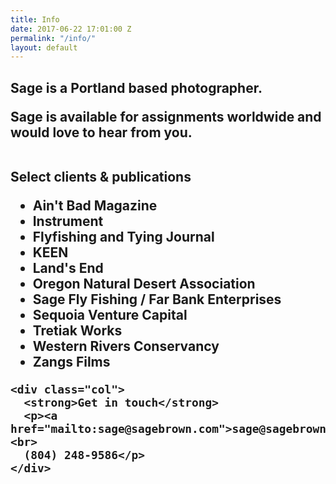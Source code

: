 ```yaml
---
title: Info
date: 2017-06-22 17:01:00 Z
permalink: "/info/"
layout: default
---
```


<div class="info v-center">
  <h2>Sage is a Portland based photographer.<br>

  <p>Sage is available for assignments worldwide and would love to hear from you.</p>
  <div class="blip"> &nbsp; </div>
    <div class="col">
      <strong>Select clients & publications</strong>
      <ul>
        <li>Ain't Bad Magazine</li>
        <li>Instrument</li>
        <li>Flyfishing and Tying Journal</li>
        <li>KEEN</li>
        <li>Land's End</li>
        <li>Oregon Natural Desert Association</li>
        <li>Sage Fly Fishing / Far Bank Enterprises</li>
        <li>Sequoia Venture Capital</li>
        <li>Tretiak Works</li>
        <li>Western Rivers Conservancy</li>
        <li>Zangs Films</li>
      </ul>
    </div>

    <div class="col">
      <strong>Get in touch</strong>
      <p><a href="mailto:sage@sagebrown.com">sage@sagebrown.com</a><br>
      (804) 248-9586</p>
    </div>

</div>
